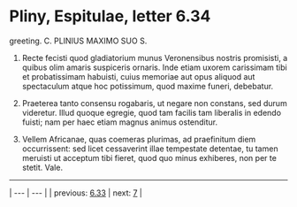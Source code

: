 # Pliny, Espitulae, letter 6.34

greeting. C. PLINIUS MAXIMO SUO S.



1. Recte fecisti quod gladiatorium munus Veronensibus nostris promisisti, a quibus olim amaris suspiceris ornaris. Inde etiam uxorem carissimam tibi et probatissimam habuisti, cuius memoriae aut opus aliquod aut spectaculum atque hoc potissimum, quod maxime funeri, debebatur.



2. Praeterea tanto consensu rogabaris, ut negare non constans, sed durum videretur. Illud quoque egregie, quod tam facilis tam liberalis in edendo fuisti; nam per haec etiam magnus animus ostenditur.



3. Vellem Africanae, quas coemeras plurimas, ad praefinitum diem occurrissent: sed licet cessaverint illae tempestate detentae, tu tamen meruisti ut acceptum tibi fieret, quod quo minus exhiberes, non per te stetit. Vale.



---

| --- | --- |
| previous: [6.33](../6.33/) | next: [7](../7/) |